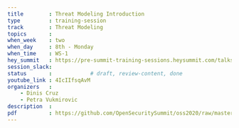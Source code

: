```yaml
---
title        : Threat Modeling Introduction 
type         : training-session
track        : Threat Modeling 
topics       : 
when_week    : two
when_day     : 8th - Monday
when_time    : WS-1
hey_summit   : https://pre-summit-training-sessions.heysummit.com/talks/threat-modelling-first-aid-an-introduction-to-threat-modelling-and-risk/
session_slack:
status       :            # draft, review-content, done
youtube_link : 4IcIIfsqAvM
organizers   :
    - Dinis Cruz	
    - Petra Vukmirovic
description  : 
pdf          : https://github.com/OpenSecuritySummit/oss2020/raw/master/content/outcomes/presentation/8%20Jun%20-%20Threat%20Modelling%20First%20Aid%20by%20Petra%20Vukmirovic.pdf
---
```

